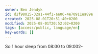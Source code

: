 ```yaml
---
owner: Ben Jendyk
id: d2f98015-32a1-44f1-ae06-4e70911ea89e
created: 2025-08-01T20:51:40+0200
modified: 2025-08-01T20:52:02+0200
tags: [access/public, language/en]
key-words: []
---
```


So 1 hour sleep from 08:00 to 09:002-